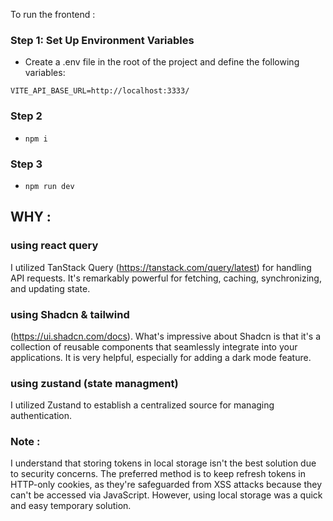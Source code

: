 To run the frontend :
### Step 1: Set Up Environment Variables
- Create a .env file in the root of the project and define the following variables:

```
VITE_API_BASE_URL=http://localhost:3333/
```
### Step 2
- `npm i`


### Step 3
- `npm run dev`

  
## WHY :

### using react query 

I utilized TanStack Query (https://tanstack.com/query/latest) for handling API requests. It's remarkably powerful for fetching, caching, synchronizing, and updating state.

### using Shadcn & tailwind

(https://ui.shadcn.com/docs). What's impressive about Shadcn is that it's  a collection of reusable components that seamlessly integrate into your applications. It is very helpful, especially for adding a dark mode feature.

### using zustand (state managment)

I utilized Zustand to establish a centralized source for managing authentication.

### Note :

I understand that storing tokens in local storage isn't the best solution due to security concerns. The preferred method is to keep refresh tokens in HTTP-only cookies, as they're safeguarded from XSS attacks because they can't be accessed via JavaScript. However, using local storage was a quick and easy temporary solution.

